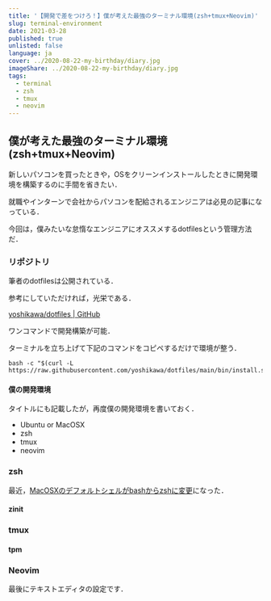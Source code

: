 ```yaml
---
title: '【開発で差をつけろ！】僕が考えた最強のターミナル環境(zsh+tmux+Neovim)'
slug: terminal-environment
date: 2021-03-28
published: true
unlisted: false
language: ja
cover: ../2020-08-22-my-birthday/diary.jpg
imageShare: ../2020-08-22-my-birthday/diary.jpg
tags:
  - terminal
  - zsh
  - tmux
  - neovim
---
```


## 僕が考えた最強のターミナル環境(zsh+tmux+Neovim)

新しいパソコンを買ったときや，OSをクリーンインストールしたときに開発環境を構築するのに手間を省きたい．

就職やインターンで会社からパソコンを配給されるエンジニアは必見の記事になっている．

今回は，僕みたいな怠惰なエンジニアにオススメするdotfilesという管理方法だ．

### リポジトリ

筆者のdotfilesは公開されている．

参考にしていただければ，光栄である．

[yoshikawa/dotfiles | GitHub](https://github.com/yoshikawa/dotfiles)

ワンコマンドで開発構築が可能．

ターミナルを立ち上げて下記のコマンドをコピペするだけで環境が整う．

```shell
bash -c "$(curl -L https://raw.githubusercontent.com/yoshikawa/dotfiles/main/bin/install.sh)"
```

#### 僕の開発環境

タイトルにも記載したが，再度僕の開発環境を書いておく．

- Ubuntu or MacOSX
- zsh
- tmux
- neovim

### zsh

最近，[MacOSXのデフォルトシェルがbashからzshに変更](https://support.apple.com/en-us/HT208050)になった．

#### zinit

### tmux

#### tpm

### Neovim

最後にテキストエディタの設定です．

